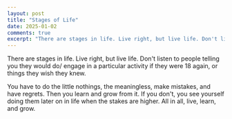```yaml
---
layout: post
title: "Stages of Life"
date: 2025-01-02
comments: true
excerpt: "There are stages in life. Live right, but live life. Don't listen to people telling you they would do/engage in a particular activity if they were 18 again, or things they wish they knew."
---
```


There are stages in life. Live right, but live life. Don't listen to people telling you they would do/ engage in a particular activity if they were 18 again, or things they wish they knew.

You have to do the little nothings, the meaningless, make mistakes, and have regrets. Then you learn and grow from it. If you don't, you see yourself doing them later on in life when the stakes are higher. All in all, live, learn, and grow.